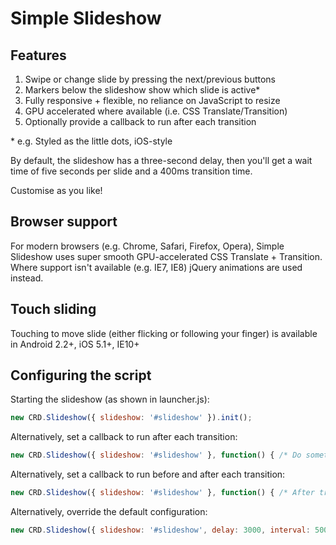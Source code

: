 Simple Slideshow
================

Features
--------

1. Swipe or change slide by pressing the next/previous buttons
2. Markers below the slideshow show which slide is active\*
3. Fully responsive + flexible, no reliance on JavaScript to resize
4. GPU accelerated where available (i.e. CSS Translate/Transition)
5. Optionally provide a callback to run after each transition

\* e.g. Styled as the little dots, iOS-style

By default, the slideshow has a three-second delay, then you'll get
a wait time of five seconds per slide and a 400ms transition time.

Customise as you like!


Browser support
---------------

For modern browsers (e.g. Chrome, Safari, Firefox, Opera), Simple Slideshow uses super smooth GPU-accelerated CSS Translate + Transition.
Where support isn't available (e.g. IE7, IE8) jQuery animations are used instead.


Touch sliding
-------------

Touching to move slide (either flicking or following your finger) is available in Android 2.2+, iOS 5.1+, IE10+


Configuring the script
----------------------

Starting the slideshow (as shown in launcher.js):

``` js
new CRD.Slideshow({ slideshow: '#slideshow' }).init();
```

Alternatively, set a callback to run after each transition:

``` js
new CRD.Slideshow({ slideshow: '#slideshow' }, function() { /* Do something */ }).init();
```

Alternatively, set a callback to run before and after each transition:

``` js
new CRD.Slideshow({ slideshow: '#slideshow' }, function() { /* After transition */ }, function() { /* Before transition */ }).init();
```

Alternatively, override the default configuration:

``` js
new CRD.Slideshow({ slideshow: '#slideshow', delay: 3000, interval: 5000, time: 600, canLoop: true, isManual: false }).init();
```
